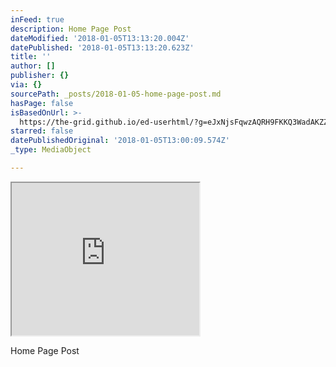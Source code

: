 ```yaml
---
inFeed: true
description: Home Page Post
dateModified: '2018-01-05T13:13:20.004Z'
datePublished: '2018-01-05T13:13:20.623Z'
title: ''
author: []
publisher: {}
via: {}
sourcePath: _posts/2018-01-05-home-page-post.md
hasPage: false
isBasedOnUrl: >-
  https://the-grid.github.io/ed-userhtml/?g=eJxNjsFqwzAQRH9FKKQ3WadAKZZzyh_kHrbyynJxJKMdR_Tvq5BgetnDLPPm9aRi4eB0BFb5shZ1Brh0Pt_tnMAJLWLG-XsDcrpFkgiaHI2P9tsKf7T6TYp3qO0eTxeEqpVfSMTpN828W-YF0WokkJGYq_F5S3A60CKsh-tzSh12eG9p6MWXeYUi-U1ePZd22XUhhFzu3X_rOo8TQ7ofaRqRinDjbwjmUw-9fcGGP94sWyU
starred: false
datePublishedOriginal: '2018-01-05T13:00:09.574Z'
_type: MediaObject

---
```

<iframe src="https://the-grid.github.io/ed-userhtml/?g=eJxNjsFqwzAQRH9FKKQ3WadAKZZzyh_kHrbyynJxJKMdR_Tvq5BgetnDLPPm9aRi4eB0BFb5shZ1Brh0Pt_tnMAJLWLG-XsDcrpFkgiaHI2P9tsKf7T6TYp3qO0eTxeEqpVfSMTpN828W-YF0WokkJGYq_F5S3A60CKsh-tzSh12eG9p6MWXeYUi-U1ePZd22XUhhFzu3X_rOo8TQ7ofaRqRinDjbwjmUw-9fcGGP94sWyU" height="244" style=""></iframe>

Home Page Post